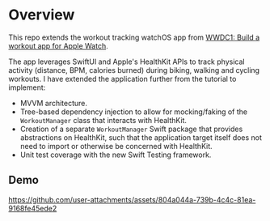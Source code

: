 # Overview
This repo extends the workout tracking watchOS app from [WWDC1: Build a workout app for Apple Watch](https://www.youtube.com/watch?v=VxaBTbWwGTQ&t=2191s).

The app leverages SwiftUI and Apple's HealthKit APIs to track physical activity (distance, BPM, calories burned) during biking, walking and cycling workouts. I have extended the application further from the tutorial to implement:
- MVVM architecture.
- Tree-based dependency injection to allow for mocking/faking of the `WorkoutManager` class that interacts with HealthKit.
- Creation of a separate `WorkoutManager` Swift package that provides abstractions on HealthKit, such that the application target itself does not need to import or otherwise be concerned with HealthKit.
- Unit test coverage with the new Swift Testing framework.

## Demo

https://github.com/user-attachments/assets/804a044a-739b-4c4c-81ea-9168fe45ede2

